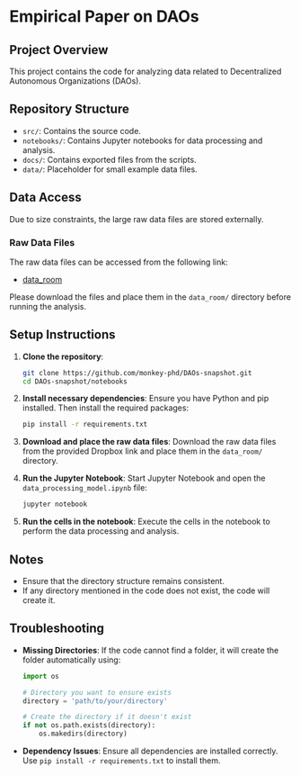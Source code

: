 # Empirical Paper on DAOs

## Project Overview
This project contains the code for analyzing data related to Decentralized Autonomous Organizations (DAOs).

## Repository Structure
- `src/`: Contains the source code.
- `notebooks/`: Contains Jupyter notebooks for data processing and analysis.
- `docs/`: Contains exported files from the scripts.
- `data/`: Placeholder for small example data files.

## Data Access
Due to size constraints, the large raw data files are stored externally.

### Raw Data Files
The raw data files can be accessed from the following link:
- [data_room](https://www.dropbox.com/scl/fo/u6frpn288az2ujsnm66sh/ADhPiK4dk9Dce1aAyOPpoDA?rlkey=sloka71x5j95yu0y97e5gfgfy&dl=0)

Please download the files and place them in the `data_room/` directory before running the analysis.

## Setup Instructions
1. **Clone the repository**:
    ```sh
    git clone https://github.com/monkey-phd/DAOs-snapshot.git
    cd DAOs-snapshot/notebooks
    ```

2. **Install necessary dependencies**:
    Ensure you have Python and pip installed. Then install the required packages:
    ```sh
    pip install -r requirements.txt
    ```

3. **Download and place the raw data files**:
    Download the raw data files from the provided Dropbox link and place them in the `data_room/` directory.

4. **Run the Jupyter Notebook**:
    Start Jupyter Notebook and open the `data_processing_model.ipynb` file:
    ```sh
    jupyter notebook
    ```

5. **Run the cells in the notebook**:
    Execute the cells in the notebook to perform the data processing and analysis.

## Notes
- Ensure that the directory structure remains consistent.
- If any directory mentioned in the code does not exist, the code will create it.

## Troubleshooting
- **Missing Directories**:
    If the code cannot find a folder, it will create the folder automatically using:
    ```python
    import os

    # Directory you want to ensure exists
    directory = 'path/to/your/directory'

    # Create the directory if it doesn't exist
    if not os.path.exists(directory):
        os.makedirs(directory)
    ```

- **Dependency Issues**:
    Ensure all dependencies are installed correctly. Use `pip install -r requirements.txt` to install them.

